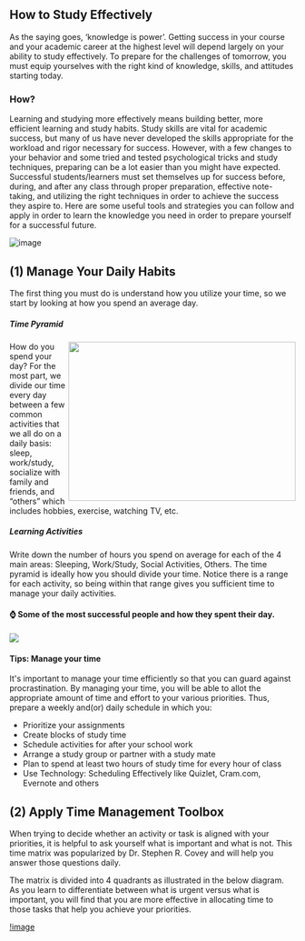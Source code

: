 ## How to Study Effectively
As the saying goes, ‘knowledge is power’.  Getting success in your course and your academic career at the highest level will depend largely on your ability 
to study effectively. To prepare for the challenges of tomorrow, you must equip yourselves with the right kind of knowledge, skills, and attitudes starting today. 

### How? 
Learning and studying more effectively means building better, more efficient learning and study habits. 
Study skills are vital for academic success, but many of us have never developed the skills appropriate for the workload and rigor necessary for success. 
However, with a few changes to your behavior and some tried and tested psychological tricks and study techniques, preparing can be a lot easier than 
you might have expected. Successful students/learners must set themselves up for success before, during, and after any class through proper preparation,
effective note-taking, and utilizing the right techniques in order to achieve the success they aspire to. Here are some useful tools and strategies you can follow and 
apply in order to learn the knowledge you need in order to prepare yourself for a successful future.

![image](https://user-images.githubusercontent.com/73167960/201541466-a3564295-3865-408e-b9b3-ebbc010dfb0b.png)

 
## (1) Manage Your Daily Habits
The first thing you must do is understand how you utilize your time, so we start by looking at how you spend an average day.

##### Time Pyramid
<img align="right" width="400" height="280" src="https://user-images.githubusercontent.com/73167960/201541560-a988f015-efee-4cf4-aa13-71ef6a2d9029.png">
How do you spend your day? For the most part, we divide our time every day between a few common activities that we all do on a daily basis: sleep, work/study, socialize with family and friends, and “others” which includes hobbies, exercise, watching TV, etc. 


##### Learning Activities
Write down the number of hours you spend on average for each of the 4 main areas: Sleeping, Work/Study, Social Activities, Others. The time pyramid is ideally how you should divide your time. Notice there is a range for each activity, so being within that range gives you sufficient time to manage your daily activities. 




#### :watch: Some of the most successful people and how they spent their day.

[![][thumbnail]](https://drive.google.com/file/d/1xp6AoKVDeRrNhCGVtb4mbSL0nat_Vnjq/view?usp=sharing "Successful people in human history")

[thumbnail]: https://user-images.githubusercontent.com/73167960/201541638-2b3477f7-a136-426e-9a77-3ab9d72eda7c.png

#### Tips: Manage your time

It's important to manage your time efficiently so that you can guard against procrastination. By managing your time, you will be able to allot the appropriate amount of time and effort to your various priorities. Thus, prepare a weekly and(or) daily schedule in which you:
- Prioritize your assignments
- Create blocks of study time
- Schedule activities for after your school work
- Arrange a study group or partner with a study mate
- Plan to spend at least two hours of study time for every hour of class
- Use Technology: Scheduling Effectively like Quizlet, Cram.com, Evernote and others

## (2) Apply Time Management Toolbox
When trying to decide whether an activity or task is aligned with your priorities, it is helpful to ask yourself what is important and what is not. This time matrix was popularized by Dr. Stephen R. Covey and will help you answer those questions daily.

The matrix is divided into 4 quadrants as illustrated in the below diagram. As you learn to differentiate between what is urgent versus what is important, you will find that you are more effective in allocating time to those tasks that help you achieve your priorities.

[!image](https://user-images.githubusercontent.com/73167960/201551788-18ea6102-0abe-4293-81a5-07788dd42f93.png)

